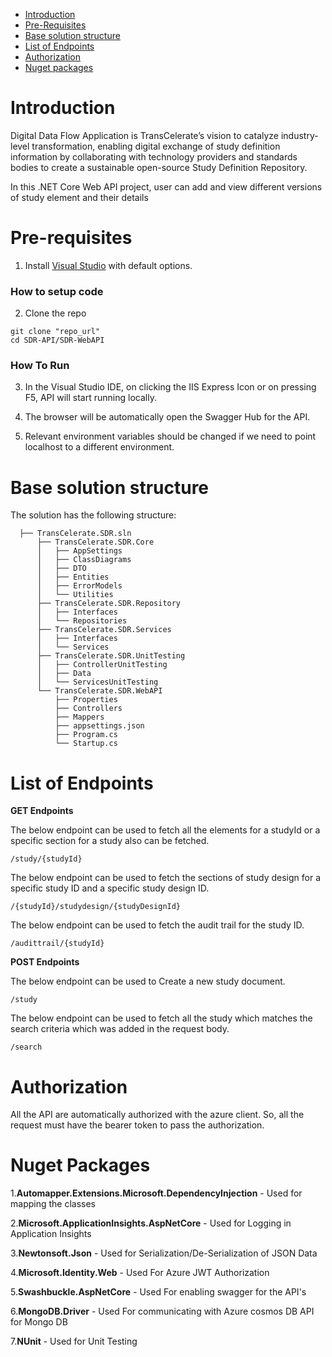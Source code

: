 - [Introduction](#introduction)
- [Pre-Requisites](#pre-requisites)
- [Base solution structure](#base-solution-structure)
- [List of Endpoints](#list-of-endpoints)
- [Authorization](#authorization)
- [Nuget packages](#nuget-packages)

# Introduction

Digital Data Flow Application is TransCelerate’s vision to catalyze industry-level transformation, enabling digital exchange of study definition information by collaborating with technology providers and standards bodies to create a sustainable open-source Study Definition Repository.

In this .NET Core Web API project, user can add and view different versions of study element and their details

# Pre-requisites

1. Install [Visual Studio](https://visualstudio.microsoft.com/) with default options.

### How to setup code

2. Clone the repo

```
git clone "repo_url"
cd SDR-API/SDR-WebAPI
```


### How To Run

3. In the Visual Studio IDE, on clicking the IIS Express Icon or on pressing F5, API will start running locally.

4. The browser will be automatically open the Swagger Hub for the API.

5. Relevant environment variables should be changed if we need to point localhost to a different environment. 


# Base solution structure

The solution has the following structure:

```  
  ├── TransCelerate.SDR.sln
      ├── TransCelerate.SDR.Core
      │   ├── AppSettings
      │   ├── ClassDiagrams
      │   ├── DTO
      │   ├── Entities
      │   ├── ErrorModels
      │   └── Utilities
      ├── TransCelerate.SDR.Repository
      │   ├── Interfaces
      │   └── Repositories         
      ├── TransCelerate.SDR.Services
      │   ├── Interfaces
      │   └── Services   
      ├── TransCelerate.SDR.UnitTesting
      │   ├── ControllerUnitTesting
      │   ├── Data
      │   └── ServicesUnitTesting 
      └── TransCelerate.SDR.WebAPI
          ├── Properties
          ├── Controllers
          ├── Mappers
          ├── appsettings.json
          ├── Program.cs
          └── Startup.cs

```

# List of Endpoints

**GET Endpoints**

The below endpoint can be used to fetch all the elements for a studyId or a specific section for a study also can be fetched.

```
/study​/{studyId}
```

The below endpoint can be used to fetch the sections of study design for a specific study ID and a specific study design ID.

```
​/{studyId}​/studydesign​/{studyDesignId}
```


The below endpoint can be used to fetch the audit trail for the study ID.

```
​/audittrail​/{studyId}
```


**POST Endpoints**

The below endpoint can be used to Create a new study document.

```
​/study
```
The below endpoint can be used to fetch all the study which matches the search criteria which was added in the request body.
```
/​search
```

# Authorization
All the API are automatically authorized with the azure client. So, all the request must have the bearer token to pass the authorization.

# Nuget Packages 

1.**Automapper.Extensions.Microsoft.DependencyInjection** - Used for mapping the classes

2.**Microsoft.ApplicationInsights.AspNetCore** - Used for Logging in Application Insights

3.**Newtonsoft.Json** - Used for Serialization/De-Serialization of JSON Data

4.**Microsoft.Identity.Web** - Used For Azure JWT Authorization

5.**Swashbuckle.AspNetCore** - Used For enabling swagger for the API's

6.**MongoDB.Driver** - Used For communicating with Azure cosmos DB API for Mongo DB

7.**NUnit** - Used for Unit Testing